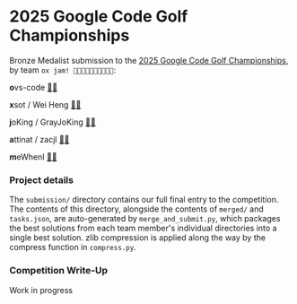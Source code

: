 # 2025 Google Code Golf Championships
Bronze Medalist submission to the [2025 Google Code Golf Championships](https://www.kaggle.com/competitions/google-code-golf-2025/overview), by team `ox jam! 🎤🐂🎸🐂🎷🐂🥁🐂🎹🐂`:


**o**vs-code [🎤🐂](https://github.com/ovs-code)

**x**sot / Wei Heng [🎸🐂](https://github.com/xsot)

**j**oKing / GrayJoKing [🐂🎷](https://github.com/GrayJoKing)

**a**ttinat / zacjl [🐂🥁](https://github.com/zacjl)

**m**eWhenI [🎹🐂](https://github.com/MeWhenI)

### Project details

The `submission/` directory contains our full final entry to the competition. The contents of this directory, alongside the contents of `merged/` and `tasks.json`, are auto-generated by `merge_and_submit.py`, which packages the best solutions from each team member's individual directories into a single best solution. zlib compression is applied along the way by the compress function in `compress.py`.

### Competition Write-Up

Work in progress
